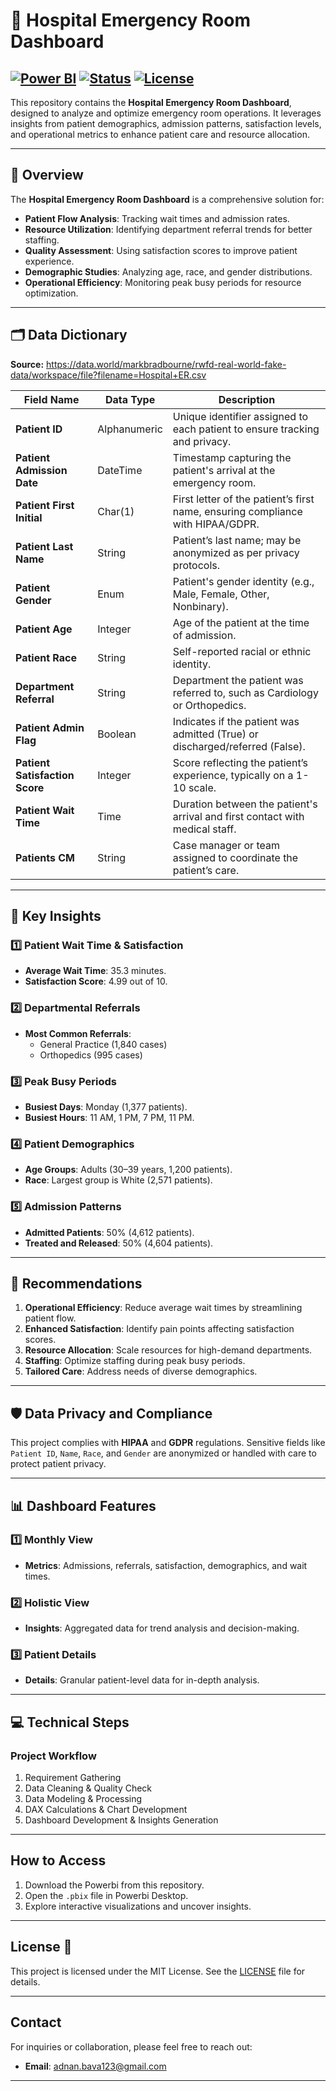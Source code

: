 # 🏥 Hospital Emergency Room Dashboard

[![Power BI](https://img.shields.io/badge/Tool-Power%20BI-blue)](https://powerbi.microsoft.com/) 
[![Status](https://img.shields.io/badge/Status-Completed-success)](#) 
[![License](https://img.shields.io/badge/License-MIT-green)](LICENSE)
---

This repository contains the **Hospital Emergency Room Dashboard**, designed to analyze and optimize emergency room operations. It leverages insights from patient demographics, admission patterns, satisfaction levels, and operational metrics to enhance patient care and resource allocation.

---

## 📑 Overview

The **Hospital Emergency Room Dashboard** is a comprehensive solution for:
- **Patient Flow Analysis**: Tracking wait times and admission rates.
- **Resource Utilization**: Identifying department referral trends for better staffing.
- **Quality Assessment**: Using satisfaction scores to improve patient experience.
- **Demographic Studies**: Analyzing age, race, and gender distributions.
- **Operational Efficiency**: Monitoring peak busy periods for resource optimization.

---

## 🗂️ Data Dictionary

**Source:** https://data.world/markbradbourne/rwfd-real-world-fake-data/workspace/file?filename=Hospital+ER.csv

| **Field Name**            | **Data Type**      | **Description**                                                                 |
|----------------------------|--------------------|---------------------------------------------------------------------------------|
| **Patient ID**             | Alphanumeric      | Unique identifier assigned to each patient to ensure tracking and privacy.      |
| **Patient Admission Date** | DateTime          | Timestamp capturing the patient's arrival at the emergency room.                |
| **Patient First Initial**  | Char(1)           | First letter of the patient’s first name, ensuring compliance with HIPAA/GDPR.  |
| **Patient Last Name**      | String            | Patient’s last name; may be anonymized as per privacy protocols.                |
| **Patient Gender**         | Enum              | Patient's gender identity (e.g., Male, Female, Other, Nonbinary).               |
| **Patient Age**            | Integer           | Age of the patient at the time of admission.                                    |
| **Patient Race**           | String            | Self-reported racial or ethnic identity.                                        |
| **Department Referral**    | String            | Department the patient was referred to, such as Cardiology or Orthopedics.      |
| **Patient Admin Flag**     | Boolean           | Indicates if the patient was admitted (True) or discharged/referred (False).    |
| **Patient Satisfaction Score** | Integer     | Score reflecting the patient’s experience, typically on a 1-10 scale.           |
| **Patient Wait Time**      | Time              | Duration between the patient's arrival and first contact with medical staff.     |
| **Patients CM**            | String            | Case manager or team assigned to coordinate the patient’s care.                 |

---

## 🔑 Key Insights

### 1️⃣ Patient Wait Time & Satisfaction
- **Average Wait Time**: 35.3 minutes.  
- **Satisfaction Score**: 4.99 out of 10.

### 2️⃣ Departmental Referrals
- **Most Common Referrals**:
  - General Practice (1,840 cases)
  - Orthopedics (995 cases)

### 3️⃣ Peak Busy Periods
- **Busiest Days**: Monday (1,377 patients).  
- **Busiest Hours**: 11 AM, 1 PM, 7 PM, 11 PM.

### 4️⃣ Patient Demographics
- **Age Groups**: Adults (30–39 years, 1,200 patients).  
- **Race**: Largest group is White (2,571 patients).

### 5️⃣ Admission Patterns
- **Admitted Patients**: 50% (4,612 patients).  
- **Treated and Released**: 50% (4,604 patients).

---

## 🎯 Recommendations
1. **Operational Efficiency**: Reduce average wait times by streamlining patient flow.
2. **Enhanced Satisfaction**: Identify pain points affecting satisfaction scores.
3. **Resource Allocation**: Scale resources for high-demand departments.
4. **Staffing**: Optimize staffing during peak busy periods.
5. **Tailored Care**: Address needs of diverse demographics.

---

## 🛡️ Data Privacy and Compliance

This project complies with **HIPAA** and **GDPR** regulations. Sensitive fields like `Patient ID`, `Name`, `Race`, and `Gender` are anonymized or handled with care to protect patient privacy.

---

## 📊 Dashboard Features

### 1️⃣ Monthly View  
- **Metrics**: Admissions, referrals, satisfaction, demographics, and wait times.  

### 2️⃣ Holistic View  
- **Insights**: Aggregated data for trend analysis and decision-making.  

### 3️⃣ Patient Details  
- **Details**: Granular patient-level data for in-depth analysis.

---

## 💻 Technical Steps

### Project Workflow
1. Requirement Gathering
2. Data Cleaning & Quality Check
3. Data Modeling & Processing
4. DAX Calculations & Chart Development
5. Dashboard Development & Insights Generation

---
## How to Access  

1. Download the Powerbi from this repository.  
2. Open the `.pbix` file in Powerbi Desktop.  
3. Explore interactive visualizations and uncover insights.  

---

## License 📝  

This project is licensed under the MIT License. See the [LICENSE](./LICENSE) file for details.  

---

## Contact  

For inquiries or collaboration, please feel free to reach out:  
- **Email**: adnan.bava123@gmail.com   
---




